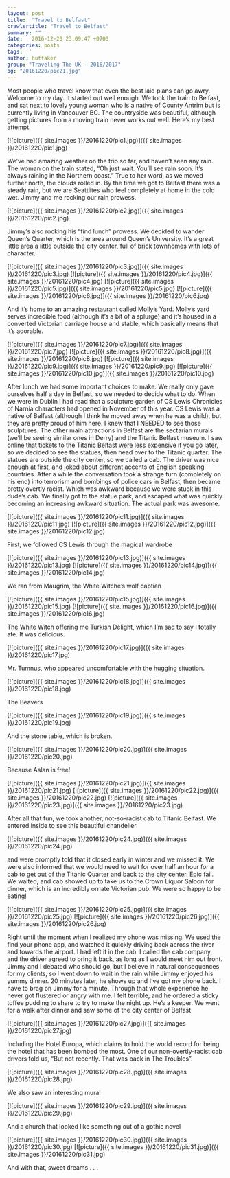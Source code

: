 ```yaml
---
layout: post
title:  "Travel to Belfast"
crawlertitle: "Travel to Belfast"
summary: ""
date:   2016-12-20 23:09:47 +0700
categories: posts
tags: ''
author: huffaker
group: "Traveling The UK - 2016/2017"
bg: "20161220/pic21.jpg"
---
```


Most people who travel know that even the best laid plans can go awry. Welcome to my day. It started out well enough. We took the train to Belfast, and sat next to lovely young woman who is a native of County Antrim but is currently living in Vancouver BC. The countryside was beautiful, although getting pictures from a moving train never works out well. Here’s my best attempt.

[![picture]({{ site.images }}/20161220/pic1.jpg)]({{ site.images }}/20161220/pic1.jpg)
 
We’ve had amazing weather on the trip so far, and haven’t seen any rain. The woman on the train stated, “Oh just wait. You’ll see rain soon. It’s always raining in the Northern coast.” True to her word, as we moved further north, the clouds rolled in. By the time we got to Belfast there was a steady rain, but we are Seattlites who feel completely at home in the cold wet. 
Jimmy and me rocking our rain prowess.
 
 [![picture]({{ site.images }}/20161220/pic2.jpg)]({{ site.images }}/20161220/pic2.jpg)

Jimmy’s also rocking his “find lunch” prowess.
We decided to wander Queen’s Quarter, which is the area around Queen’s University. It’s a great little area a little outside the city center, full of brick townhomes with lots of character.
 
 [![picture]({{ site.images }}/20161220/pic3.jpg)]({{ site.images }}/20161220/pic3.jpg)
 [![picture]({{ site.images }}/20161220/pic4.jpg)]({{ site.images }}/20161220/pic4.jpg)
 [![picture]({{ site.images }}/20161220/pic5.jpg)]({{ site.images }}/20161220/pic5.jpg)
 [![picture]({{ site.images }}/20161220/pic6.jpg)]({{ site.images }}/20161220/pic6.jpg)
 
 And it’s home to an amazing restaurant called Molly’s Yard.
Molly’s yard serves incredible food (although it’s a bit of a splurge) and it’s housed in a converted Victorian carriage house and stable, which basically means that it’s adorable. 
 
 [![picture]({{ site.images }}/20161220/pic7.jpg)]({{ site.images }}/20161220/pic7.jpg)
 [![picture]({{ site.images }}/20161220/pic8.jpg)]({{ site.images }}/20161220/pic8.jpg)
 [![picture]({{ site.images }}/20161220/pic9.jpg)]({{ site.images }}/20161220/pic9.jpg)
 [![picture]({{ site.images }}/20161220/pic10.jpg)]({{ site.images }}/20161220/pic10.jpg)
 
After lunch we had some important choices to make. We really only gave ourselves half a day in Belfast, so we needed to decide what to do. When we were in Dublin I had read that a sculpture garden of CS Lewis Chronicles of Narnia characters had opened in November of this year. CS Lewis was a native of Belfast (although I think he moved away when he was a child), but they are pretty proud of him here. I knew that I NEEDED to see those sculptures. The other main attractions in Belfast are the sectarian murals (we’ll be seeing similar ones in Derry) and the Titanic Belfast museum. I saw online that tickets to the Titanic Belfast were less expensive if you go later, so we decided to see the statues, then head over to the Titanic quarter. 
The statues are outside the city center, so we called a cab. The driver was nice enough at first, and joked about different accents of English speaking countries. After a while the conversation took a strange turn (completely on his end) into terrorism and bombings of police cars in Belfast, then became pretty overtly racist. Which was awkward because we were stuck in this dude’s cab. 
We finally got to the statue park, and escaped what was quickly becoming an increasing awkward situation. The actual park was awesome.
 
[![picture]({{ site.images }}/20161220/pic11.jpg)]({{ site.images }}/20161220/pic11.jpg)
[![picture]({{ site.images }}/20161220/pic12.jpg)]({{ site.images }}/20161220/pic12.jpg)

First, we followed CS Lewis through the magical wardrobe
 
 [![picture]({{ site.images }}/20161220/pic13.jpg)]({{ site.images }}/20161220/pic13.jpg)
 [![picture]({{ site.images }}/20161220/pic14.jpg)]({{ site.images }}/20161220/pic14.jpg)

We ran from Maugrim, the White Witche’s wolf captian
 
 [![picture]({{ site.images }}/20161220/pic15.jpg)]({{ site.images }}/20161220/pic15.jpg)
 [![picture]({{ site.images }}/20161220/pic16.jpg)]({{ site.images }}/20161220/pic16.jpg)
 
The White Witch offering me Turkish Delight, which I’m sad to say I totally ate. It was delicious.

[![picture]({{ site.images }}/20161220/pic17.jpg)]({{ site.images }}/20161220/pic17.jpg)

Mr. Tumnus, who appeared uncomfortable with the hugging situation.

[![picture]({{ site.images }}/20161220/pic18.jpg)]({{ site.images }}/20161220/pic18.jpg)

The Beavers

[![picture]({{ site.images }}/20161220/pic19.jpg)]({{ site.images }}/20161220/pic19.jpg)
 
And the stone table, which is broken. 
 
 [![picture]({{ site.images }}/20161220/pic20.jpg)]({{ site.images }}/20161220/pic20.jpg)

Because Aslan is free!
 
 [![picture]({{ site.images }}/20161220/pic21.jpg)]({{ site.images }}/20161220/pic21.jpg)
 [![picture]({{ site.images }}/20161220/pic22.jpg)]({{ site.images }}/20161220/pic22.jpg)
 [![picture]({{ site.images }}/20161220/pic23.jpg)]({{ site.images }}/20161220/pic23.jpg)
 
After all that fun, we took another, not-so-racist cab to Titanic Belfast. We entered inside to see this beautiful chandelier
 
 [![picture]({{ site.images }}/20161220/pic24.jpg)]({{ site.images }}/20161220/pic24.jpg)

and were promptly told that it closed early in winter and we missed it. We were also informed that we would need to wait for over half an hour for a cab to get out of the Titanic Quarter and back to the city center. Epic fail.
We waited, and cab showed up to take us to the Crown Liquor Saloon for dinner, which is an incredibly ornate Victorian pub. We were so happy to be eating!

[![picture]({{ site.images }}/20161220/pic25.jpg)]({{ site.images }}/20161220/pic25.jpg)
[![picture]({{ site.images }}/20161220/pic26.jpg)]({{ site.images }}/20161220/pic26.jpg)
 
Right until the moment when I realized my phone was missing. We used the find your phone app, and watched it quickly driving back across the river and towards the airport. I had left it in the cab. I called the cab company, and the driver agreed to bring it back, as long as I would meet him out front. Jimmy and I debated who should go, but I believe in natural consequences for my clients, so I went down to wait in the rain while Jimmy enjoyed his yummy dinner. 20 minutes later, he shows up and I’ve got my phone back.
I have to brag on Jimmy for a minute. Through that whole experience he never got flustered or angry with me. I felt terrible, and he ordered a sticky toffee pudding to share to try to make the night up. He’s a keeper. 
We went for a walk after dinner and saw some of the city center of Belfast

[![picture]({{ site.images }}/20161220/pic27.jpg)]({{ site.images }}/20161220/pic27.jpg)

Including the Hotel Europa, which claims to hold the world record for being the hotel that has been bombed the most. One of our non-overtly-racist cab drivers told us, “But not recently. That was back in The Troubles”.
 
[![picture]({{ site.images }}/20161220/pic28.jpg)]({{ site.images }}/20161220/pic28.jpg)

We also saw an interesting mural 

[![picture]({{ site.images }}/20161220/pic29.jpg)]({{ site.images }}/20161220/pic29.jpg)

And a church that looked like something out of a gothic novel
 
 [![picture]({{ site.images }}/20161220/pic30.jpg)]({{ site.images }}/20161220/pic30.jpg)
 [![picture]({{ site.images }}/20161220/pic31.jpg)]({{ site.images }}/20161220/pic31.jpg)
 
And with that, sweet dreams . . .
